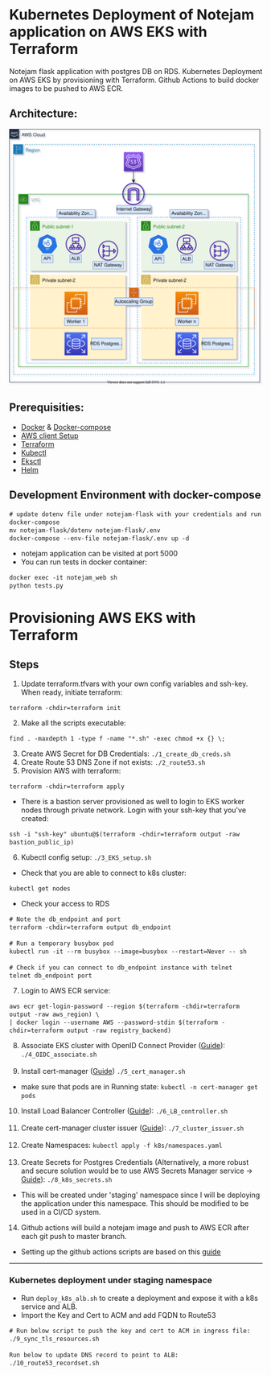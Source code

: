 # **Kubernetes Deployment of Notejam application on AWS EKS with Terraform**
Notejam flask application with postgres DB on RDS. Kubernetes Deployment on AWS EKS by provisioning with Terraform. Github Actions to build docker images to be pushed to AWS ECR.

## Architecture:
![Screenshot](aws_1.svg)

## Prerequisities:
- [Docker](https://www.digitalocean.com/community/tutorials/how-to-install-and-use-docker-on-ubuntu-20-04) & [Docker-compose](https://docs.docker.com/compose/install/)
- [AWS client Setup](https://docs.aws.amazon.com/cli/latest/userguide/cli-chap-configure.html)
- [Terraform](https://www.terraform.io/downloads.html)
- [Kubectl](https://kubernetes.io/docs/tasks/tools/install-kubectl-linux/)
- [Eksctl](https://docs.aws.amazon.com/eks/latest/userguide/eksctl.html)
- [Helm](https://helm.sh/docs/intro/install/)

## Development Environment with docker-compose
```
# update dotenv file under notejam-flask with your credentials and run docker-compose
mv notejam-flask/dotenv notejam-flask/.env
docker-compose --env-file notejam-flask/.env up -d
```
- notejam application can be visited at port 5000
- You can run tests in docker container:
```
docker exec -it notejam_web sh
python tests.py
```

# Provisioning AWS EKS with Terraform
##  Steps
1. Update terraform.tfvars with your own config variables and ssh-key. When ready, initiate terraform:
```
terraform -chdir=terraform init
```
2. Make all the scripts executable:
```
find . -maxdepth 1 -type f -name "*.sh" -exec chmod +x {} \;
```  
3. Create AWS Secret for DB Credentials: `./1_create_db_creds.sh`
4. Create Route 53 DNS Zone if not exists: `./2_route53.sh`
5. Provision AWS with terraform:
```
terraform -chdir=terraform apply
```
- There is a bastion server provisioned as well to login to EKS worker nodes through private network. Login with your ssh-key that you've created:
```
ssh -i "ssh-key" ubuntu@$(terraform -chdir=terraform output -raw bastion_public_ip)
```
6. Kubectl config setup: `./3_EKS_setup.sh`
- Check that you are able to connect to k8s cluster:
```
kubectl get nodes
```
- Check your access to RDS
```
# Note the db_endpoint and port
terraform -chdir=terraform output db_endpoint

# Run a temporary busybox pod
kubectl run -it --rm busybox --image=busybox --restart=Never -- sh

# Check if you can connect to db_endpoint instance with telnet
telnet db_endpoint port
```
7. Login to AWS ECR service:
```
aws ecr get-login-password --region $(terraform -chdir=terraform output -raw aws_region) \
| docker login --username AWS --password-stdin $(terraform -chdir=terraform output -raw registry_backend)
```
8. Associate EKS cluster with OpenID Connect Provider ([Guide](https://docs.aws.amazon.com/eks/latest/userguide/enable-iam-roles-for-service-accounts.html)): `./4_OIDC_associate.sh`
<br><br>
9. Install cert-manager ([Guide](https://cert-manager.io/)) `./5_cert_manager.sh`
- make sure that pods are in Running state: `kubectl -n cert-manager get pods`
10. Install Load Balancer Controller ([Guide](https://kubernetes-sigs.github.io/aws-load-balancer-controller/v2.3/deploy/installation/)): `./6_LB_controller.sh`
<br><br>
11. Create cert-manager cluster issuer ([Guide](https://cert-manager.io/docs/configuration/acme/dns01/route53/)): `./7_cluster_issuer.sh`
<br><br>
12. Create Namespaces: `kubectl apply -f k8s/namespaces.yaml`
<br><br>
13. Create Secrets for Postgres Credentials (Alternatively, a more robust and secure solution would be to use AWS Secrets Manager service &rarr; [Guide](https://docs.aws.amazon.com/secretsmanager/latest/userguide/integrating_csi_driver.html)): `./8_k8s_secrets.sh` 
- This will be created under 'staging' namespace since I will be deploying the application under this namespace. This should be modified to be used in a CI/CD system.
14. Github actions will build a notejam image and push to AWS ECR after each git push to master branch.
- Setting up the github actions scripts are based on this [guide](https://github.com/antonputra/tutorials/tree/main/lessons/086)
***
### Kubernetes deployment under staging namespace
- Run `deploy_k8s_alb.sh` to create a deployment and expose it with a k8s service and ALB.
- Import the Key and Cert to ACM and add FQDN to Route53
```
# Run below script to push the key and cert to ACM in ingress file:
./9_sync_tls_resources.sh

Run below to update DNS record to point to ALB:
./10_route53_recordset.sh
```









